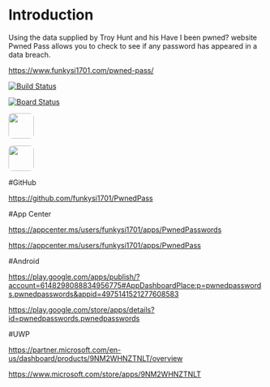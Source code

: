 # Introduction

Using the data supplied by Troy Hunt and his Have I been pwned? website Pwned Pass allows you to check to see if any password has appeared in a data breach.

https://www.funkysi1701.com/pwned-pass/

[![Build Status](https://dev.azure.com/funkysi1701/PwnedPasswords/_apis/build/status/PwnedPasswords.Xamarin?branchName=develop)](https://dev.azure.com/funkysi1701/PwnedPasswords/_build/latest?definitionId=71)

[![Board Status](https://dev.azure.com/funkysi1701/e2329829-2954-44cc-8785-ea8c96b5e378/e99d9bb9-517f-436c-81b1-2e09b5a80650/_apis/work/boardbadge/29d03555-6a29-4d27-a51b-0b56d71bfaa2)](https://dev.azure.com/funkysi1701/e2329829-2954-44cc-8785-ea8c96b5e378/_boards/board/t/e99d9bb9-517f-436c-81b1-2e09b5a80650/Microsoft.RequirementCategory)

<p><a href="https://play.google.com/store/apps/details?id=pwnedpasswords.pwnedpasswords"><img class="alignleft wp-image-2204 size-medium" src="https://storageaccountblog9f5d.blob.core.windows.net/blazor/wp-content/uploads/2019/04/playstore-1-300x90.png" alt="" style="height: 50px;border-radius: 8px;"></a></p>
<p><a href="https://www.microsoft.com/store/apps/9NM2WHNZTNLT"><img class="alignleft wp-image-2210 size-medium" src="https://storageaccountblog9f5d.blob.core.windows.net/blazor/wp-content/uploads/2019/04/badge-wp-300x108.png" alt="" style="height: 50px;border-radius: 8px;"></a></p>

#GitHub

https://github.com/funkysi1701/PwnedPass

#App Center

https://appcenter.ms/users/funkysi1701/apps/PwnedPasswords

https://appcenter.ms/users/funkysi1701/apps/PwnedPass

#Android

https://play.google.com/apps/publish/?account=6148298088834956775#AppDashboardPlace:p=pwnedpasswords.pwnedpasswords&appid=4975141521277608583

https://play.google.com/store/apps/details?id=pwnedpasswords.pwnedpasswords

#UWP

https://partner.microsoft.com/en-us/dashboard/products/9NM2WHNZTNLT/overview

https://www.microsoft.com/store/apps/9NM2WHNZTNLT
